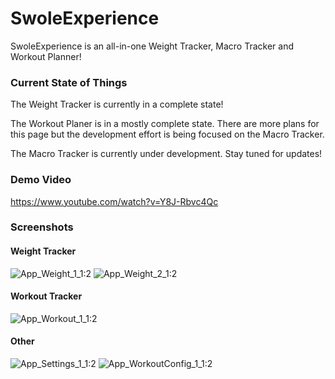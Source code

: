 # SwoleExperience

SwoleExperience is an all-in-one Weight Tracker, Macro Tracker and Workout Planner!

### Current State of Things
The Weight Tracker is currently in a complete state!

The Workout Planer is in a mostly complete state. There are more plans for this page but the development effort is being focused on the Macro Tracker.

The Macro Tracker is currently under development. Stay tuned for updates!

### Demo Video
https://www.youtube.com/watch?v=Y8J-Rbvc4Qc

### Screenshots
#### Weight Tracker
![App_Weight_1_1:2](https://user-images.githubusercontent.com/32856644/194979679-147db9cf-70c9-4503-a01d-6f4a90e85013.jpg)
![App_Weight_2_1:2](https://user-images.githubusercontent.com/32856644/194979686-2d4fa187-9422-49c5-861a-3cd4c2785b7b.jpg)


#### Workout Tracker
![App_Workout_1_1:2](https://user-images.githubusercontent.com/32856644/194979653-a6d941ef-fa3d-4947-a707-82cca6f3f7ff.jpg)

#### Other
![App_Settings_1_1:2](https://user-images.githubusercontent.com/32856644/194979399-9ca394a1-f8a2-41c1-8ac1-ed4650abcd7d.jpg)
![App_WorkoutConfig_1_1:2](https://user-images.githubusercontent.com/32856644/194979408-29f56359-d23d-4c52-9db3-a971e57160c8.jpg)
